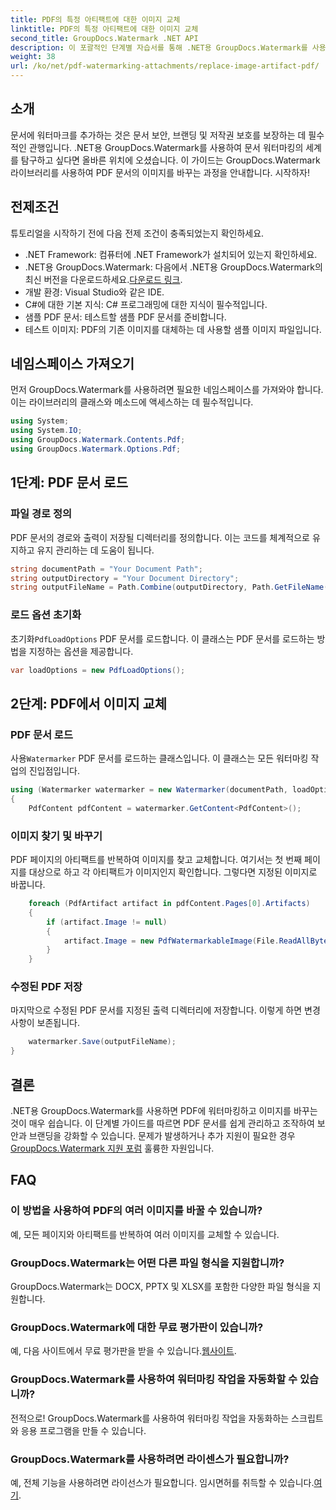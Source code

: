 ```yaml
---
title: PDF의 특정 아티팩트에 대한 이미지 교체
linktitle: PDF의 특정 아티팩트에 대한 이미지 교체
second_title: GroupDocs.Watermark .NET API
description: 이 포괄적인 단계별 자습서를 통해 .NET용 GroupDocs.Watermark를 사용하여 PDF 문서의 이미지를 바꾸는 방법을 알아보세요.
weight: 38
url: /ko/net/pdf-watermarking-attachments/replace-image-artifact-pdf/
---
```

## 소개
문서에 워터마크를 추가하는 것은 문서 보안, 브랜딩 및 저작권 보호를 보장하는 데 필수적인 관행입니다. .NET용 GroupDocs.Watermark를 사용하여 문서 워터마킹의 세계를 탐구하고 싶다면 올바른 위치에 오셨습니다. 이 가이드는 GroupDocs.Watermark 라이브러리를 사용하여 PDF 문서의 이미지를 바꾸는 과정을 안내합니다. 시작하자!
## 전제조건
튜토리얼을 시작하기 전에 다음 전제 조건이 충족되었는지 확인하세요.
- .NET Framework: 컴퓨터에 .NET Framework가 설치되어 있는지 확인하세요.
-  .NET용 GroupDocs.Watermark: 다음에서 .NET용 GroupDocs.Watermark의 최신 버전을 다운로드하세요.[다운로드 링크](https://releases.groupdocs.com/Watermark/net/).
- 개발 환경: Visual Studio와 같은 IDE.
- C#에 대한 기본 지식: C# 프로그래밍에 대한 지식이 필수적입니다.
- 샘플 PDF 문서: 테스트할 샘플 PDF 문서를 준비합니다.
- 테스트 이미지: PDF의 기존 이미지를 대체하는 데 사용할 샘플 이미지 파일입니다.
## 네임스페이스 가져오기
먼저 GroupDocs.Watermark를 사용하려면 필요한 네임스페이스를 가져와야 합니다. 이는 라이브러리의 클래스와 메소드에 액세스하는 데 필수적입니다.
```csharp
using System;
using System.IO;
using GroupDocs.Watermark.Contents.Pdf;
using GroupDocs.Watermark.Options.Pdf;
```

## 1단계: PDF 문서 로드
### 파일 경로 정의
PDF 문서의 경로와 출력이 저장될 디렉터리를 정의합니다. 이는 코드를 체계적으로 유지하고 유지 관리하는 데 도움이 됩니다.
```csharp
string documentPath = "Your Document Path";
string outputDirectory = "Your Document Directory";
string outputFileName = Path.Combine(outputDirectory, Path.GetFileName(documentPath));
```
### 로드 옵션 초기화
 초기화`PdfLoadOptions` PDF 문서를 로드합니다. 이 클래스는 PDF 문서를 로드하는 방법을 지정하는 옵션을 제공합니다.
```csharp
var loadOptions = new PdfLoadOptions();
```
## 2단계: PDF에서 이미지 교체
### PDF 문서 로드
 사용`Watermarker` PDF 문서를 로드하는 클래스입니다. 이 클래스는 모든 워터마킹 작업의 진입점입니다.
```csharp
using (Watermarker watermarker = new Watermarker(documentPath, loadOptions))
{
    PdfContent pdfContent = watermarker.GetContent<PdfContent>();
```
### 이미지 찾기 및 바꾸기
PDF 페이지의 아티팩트를 반복하여 이미지를 찾고 교체합니다. 여기서는 첫 번째 페이지를 대상으로 하고 각 아티팩트가 이미지인지 확인합니다. 그렇다면 지정된 이미지로 바꿉니다.
```csharp
    foreach (PdfArtifact artifact in pdfContent.Pages[0].Artifacts)
    {
        if (artifact.Image != null)
        {
            artifact.Image = new PdfWatermarkableImage(File.ReadAllBytes("Your Image Path"));
        }
    }
```
### 수정된 PDF 저장
마지막으로 수정된 PDF 문서를 지정된 출력 디렉터리에 저장합니다. 이렇게 하면 변경 사항이 보존됩니다.
```csharp
    watermarker.Save(outputFileName);
}
```

## 결론
 .NET용 GroupDocs.Watermark를 사용하면 PDF에 워터마킹하고 이미지를 바꾸는 것이 매우 쉽습니다. 이 단계별 가이드를 따르면 PDF 문서를 쉽게 관리하고 조작하여 보안과 브랜딩을 강화할 수 있습니다. 문제가 발생하거나 추가 지원이 필요한 경우[GroupDocs.Watermark 지원 포럼](https://forum.groupdocs.com/c/watermark/19) 훌륭한 자원입니다.
## FAQ
### 이 방법을 사용하여 PDF의 여러 이미지를 바꿀 수 있습니까?
예, 모든 페이지와 아티팩트를 반복하여 여러 이미지를 교체할 수 있습니다.
### GroupDocs.Watermark는 어떤 다른 파일 형식을 지원합니까?
GroupDocs.Watermark는 DOCX, PPTX 및 XLSX를 포함한 다양한 파일 형식을 지원합니다.
### GroupDocs.Watermark에 대한 무료 평가판이 있습니까?
 예, 다음 사이트에서 무료 평가판을 받을 수 있습니다.[웹사이트](https://releases.groupdocs.com/).
### GroupDocs.Watermark를 사용하여 워터마킹 작업을 자동화할 수 있습니까?
전적으로! GroupDocs.Watermark를 사용하여 워터마킹 작업을 자동화하는 스크립트와 응용 프로그램을 만들 수 있습니다.
### GroupDocs.Watermark를 사용하려면 라이센스가 필요합니까?
 예, 전체 기능을 사용하려면 라이선스가 필요합니다. 임시면허를 취득할 수 있습니다.[여기](https://purchase.groupdocs.com/temporary-license/).